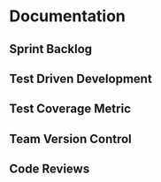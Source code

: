 # Documentation

## Sprint Backlog

## Test Driven Development 

## Test Coverage Metric 

## Team Version Control

## Code Reviews 